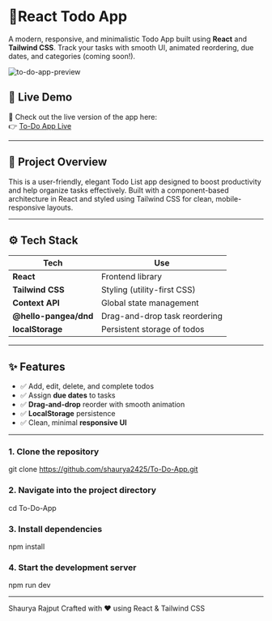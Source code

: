 # 📝React Todo App

A modern, responsive, and minimalistic Todo App built using **React** and **Tailwind CSS**. Track your tasks with smooth UI, animated reordering, due dates, and categories (coming soon!).

![to-do-app-preview](https://github.com/user-attachments/assets/74e01743-4fd3-4628-bc3f-afab64c339fe)

## 🔗 Live Demo

🚀 Check out the live version of the app here:  
👉 [To-Do App Live](https://to-do-app-seven-silk.vercel.app/)

---

## 🚀 Project Overview

This is a user-friendly, elegant Todo List app designed to boost productivity and help organize tasks effectively. Built with a component-based architecture in React and styled using Tailwind CSS for clean, mobile-responsive layouts.

---

## ⚙️ Tech Stack

| Tech                     | Use                                |
|--------------------------|-------------------------------------|
| **React**               | Frontend library                    |
| **Tailwind CSS**        | Styling (utility-first CSS)         |
| **Context API**         | Global state management             |
| **@hello-pangea/dnd**   | Drag-and-drop task reordering       |
| **localStorage**        | Persistent storage of todos         |

---

## ✨ Features

- ✅ Add, edit, delete, and complete todos
- ✅ Assign **due dates** to tasks
- ✅ **Drag-and-drop** reorder with smooth animation
- ✅ **LocalStorage** persistence
- ✅ Clean, minimal **responsive UI**

---


### 1. Clone the repository
git clone https://github.com/shaurya2425/To-Do-App.git

### 2. Navigate into the project directory
cd To-Do-App

### 3. Install dependencies
npm install

### 4. Start the development server
npm run dev

---

Shaurya Rajput
Crafted with ❤️ using React & Tailwind CSS
